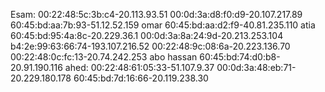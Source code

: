 Esam:
00:22:48:5c:3b:c4-20.113.93.51
00:0d:3a:d8:f0:d9-20.107.217.89
60:45:bd:aa:7b:93-51.12.52.159
omar
60:45:bd:aa:d2:f9-40.81.235.110
atia
60:45:bd:95:4a:8c-20.229.36.1
00:0d:3a:8a:24:9d-20.213.253.104
b4:2e:99:63:66:74-193.107.216.52
00:22:48:9c:08:6a-20.223.136.70
00:22:48:0c:fc:13-20.74.242.253
abo hassan
60:45:bd:74:d0:b8-20.91.190.116
ahed:
00:22:48:61:05:33-51.107.9.37
00:0d:3a:48:eb:71-20.229.180.178
60:45:bd:7d:16:66-20.119.238.30





